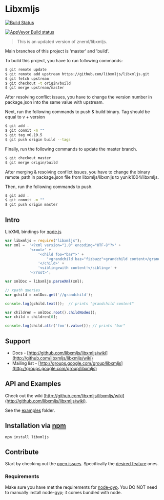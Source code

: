 # Libxmljs
[![Build Status](https://secure.travis-ci.org/yunik1004/libxmljs.svg?branch=master)](http://travis-ci.org/yunik1004/libxmljs)

[![AppVeyor Build status](https://ci.appveyor.com/api/projects/status/o443aft3q0ttqx4v/branch/master?svg=true)](https://ci.appveyor.com/project/yunik1004/libxmljs/branch/master)

> This is an updated version of znerol/libxmljs.

Main branches of this project is 'master' and 'build'.

To build this project, you have to run following commands:

```bash
$ git remote update
$ git remote add upstream https://github.com/libxmljs/libxmljs.git
$ git fetch upstream
$ git checkout -t origin/build
$ git merge upstream/master
```

After resolving conflict issues, you have to change the version number in package.json into the same value with upstream.

Next, run the following commands to push & build binary. Tag should be equal to v + version

```bash
$ git add .
$ git commit -m ""
$ git tag v0.19.5
$ git push origin build --tags
```

Finally, run the following commands to update the master branch.

```bash
$ git checkout master
$ git merge origin/build
```

After merging & resolving conflict issues, you have to change the binary remote_path in package.json file from libxmljs/libxmljs to yunik1004/libxmljs.

Then, run the following commands to push.

```bash
$ git add .
$ git commit -m ""
$ git push origin master
```

## Intro

LibXML bindings for [node.js](http://nodejs.org/)

```javascript
var libxmljs = require("libxmljs");
var xml =  '<?xml version="1.0" encoding="UTF-8"?>' +
           '<root>' +
               '<child foo="bar">' +
                   '<grandchild baz="fizbuzz">grandchild content</grandchild>' +
               '</child>' +
               '<sibling>with content!</sibling>' +
           '</root>';

var xmlDoc = libxmljs.parseXml(xml);

// xpath queries
var gchild = xmlDoc.get('//grandchild');

console.log(gchild.text());  // prints "grandchild content"

var children = xmlDoc.root().childNodes();
var child = children[0];

console.log(child.attr('foo').value()); // prints "bar"
```

## Support

* Docs - [http://github.com/libxmljs/libxmljs/wiki](http://github.com/libxmljs/libxmljs/wiki)
* Mailing list - [http://groups.google.com/group/libxmljs](http://groups.google.com/group/libxmljs)

## API and Examples

Check out the wiki [http://github.com/libxmljs/libxmljs/wiki](http://github.com/libxmljs/libxmljs/wiki).

See the [examples](https://github.com/libxmljs/libxmljs/tree/master/examples) folder.

## Installation via [npm](https://npmjs.org)

```shell
npm install libxmljs
```

## Contribute

Start by checking out the [open issues](https://github.com/libxmljs/libxmljs/issues?labels=&page=1&state=open). Specifically the [desired feature](https://github.com/libxmljs/libxmljs/issues?labels=desired+feature&page=1&state=open) ones.

### Requirements

Make sure you have met the requirements for [node-gyp](https://github.com/TooTallNate/node-gyp#installation). You DO NOT need to manually install node-gyp; it comes bundled with node.

